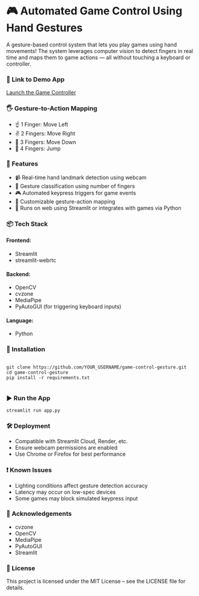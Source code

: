 <!DOCTYPE html>
<html lang="en">
<head>
  <meta charset="UTF-8">
  <title>🎮 Automated Game Control (Hand Gesture Based)</title>
</head>
<body>

  <h1>🎮 Automated Game Control Using Hand Gestures</h1>
  <p>
    A gesture-based control system that lets you play games using hand movements! The system leverages computer vision to detect fingers in real time and maps them to game actions — all without touching a keyboard or controller.
  </p>

  <h3>🔗 Link to Demo App</h3>
  <p><a href="https://your-game-control-app-link">Launch the Game Controller</a></p>

  <h3>🖐️ Gesture-to-Action Mapping</h3>
  <ul>
    <li>☝️ 1 Finger: Move Left</li>
    <li>✌️ 2 Fingers: Move Right</li>
    <li>🤟 3 Fingers: Move Down</li>
    <li>🖖 4 Fingers: Jump</li>
  </ul>

  <h3>🚀 Features</h3>
  <ul>
    <li>📹 Real-time hand landmark detection using webcam</li>
    <li>🧠 Gesture classification using number of fingers</li>
    <li>🎮 Automated keypress triggers for game events</li>
    <li>🔧 Customizable gesture-action mapping</li>
    <li>📱 Runs on web using Streamlit or integrates with games via Python</li>
  </ul>

  <h3>📦 Tech Stack</h3>
  <h4>Frontend:</h4>
  <ul>
    <li>Streamlit</li>
    <li>streamlit-webrtc</li>
  </ul>
  <h4>Backend:</h4>
  <ul>
    <li>OpenCV</li>
    <li>cvzone</li>
    <li>MediaPipe</li>
    <li>PyAutoGUI (for triggering keyboard inputs)</li>
  </ul>
  <h4>Language:</h4>
  <ul>
    <li>Python</li>
  </ul>

  <h3>🔧 Installation</h3>
  <pre><code>
git clone https://github.com/YOUR_USERNAME/game-control-gesture.git
cd game-control-gesture
pip install -r requirements.txt
  </code></pre>

  <h3>▶️ Run the App</h3>
  <pre><code>streamlit run app.py</code></pre>

  <h3>🛠 Deployment</h3>
  <ul>
    <li>Compatible with Streamlit Cloud, Render, etc.</li>
    <li>Ensure webcam permissions are enabled</li>
    <li>Use Chrome or Firefox for best performance</li>
  </ul>

  <h3>❗ Known Issues</h3>
  <ul>
    <li>Lighting conditions affect gesture detection accuracy</li>
    <li>Latency may occur on low-spec devices</li>
    <li>Some games may block simulated keypress input</li>
  </ul>

  <h3>🙌 Acknowledgements</h3>
  <ul>
    <li>cvzone</li>
    <li>OpenCV</li>
    <li>MediaPipe</li>
    <li>PyAutoGUI</li>
    <li>Streamlit</li>
  </ul>

  <h3>📄 License</h3>
  <p>This project is licensed under the MIT License – see the LICENSE file for details.</p>

</body>
</html>
